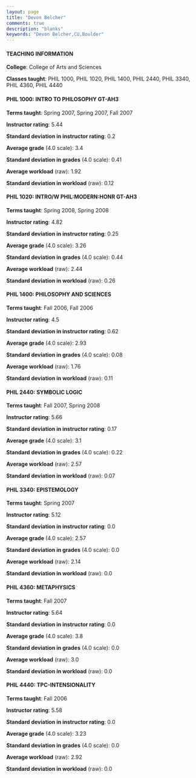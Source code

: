 ```yaml
---
layout: page
title: "Devon Belcher" 
comments: true
description: "blanks"
keywords: "Devon Belcher,CU,Boulder"
---
```

<head>
<script src="https://ajax.googleapis.com/ajax/libs/jquery/2.1.3/jquery.min.js"></script>
<script src="https://dl.dropboxusercontent.com/s/pc42nxpaw1ea4o9/highcharts.js?dl=0"></script>
<!-- <script src="../assets/js/highcharts.js"></script> -->
<style type="text/css">@font-face {
	font-family: "Bebas Neue";
	src: url(https://www.filehosting.org/file/details/544349/BebasNeue Regular.otf) format("opentype");
	}
	h1.Bebas { 
		font-family: "Bebas Neue", Verdana, Tahoma;
	}
</style>
</head>
	   
#### TEACHING INFORMATION

**College**: College of Arts and Sciences

**Classes taught**: PHIL 1000, PHIL 1020, PHIL 1400, PHIL 2440, PHIL 3340, PHIL 4360, PHIL 4440

#### PHIL 1000: INTRO TO PHILOSOPHY GT-AH3

**Terms taught**: Spring 2007, Spring 2007, Fall 2007

**Instructor rating**: 5.44

**Standard deviation in instructor rating**: 0.2

**Average grade** (4.0 scale): 3.4

**Standard deviation in grades** (4.0 scale): 0.41

**Average workload** (raw): 1.92

**Standard deviation in workload** (raw): 0.12

#### PHIL 1020: INTRO/W PHIL:MODERN:HONR GT-AH3

**Terms taught**: Spring 2008, Spring 2008

**Instructor rating**: 4.82

**Standard deviation in instructor rating**: 0.25

**Average grade** (4.0 scale): 3.26

**Standard deviation in grades** (4.0 scale): 0.44

**Average workload** (raw): 2.44

**Standard deviation in workload** (raw): 0.26

#### PHIL 1400: PHILOSOPHY AND SCIENCES

**Terms taught**: Fall 2006, Fall 2006

**Instructor rating**: 4.5

**Standard deviation in instructor rating**: 0.62

**Average grade** (4.0 scale): 2.93

**Standard deviation in grades** (4.0 scale): 0.08

**Average workload** (raw): 1.76

**Standard deviation in workload** (raw): 0.11

#### PHIL 2440: SYMBOLIC LOGIC

**Terms taught**: Fall 2007, Spring 2008

**Instructor rating**: 5.66

**Standard deviation in instructor rating**: 0.17

**Average grade** (4.0 scale): 3.1

**Standard deviation in grades** (4.0 scale): 0.22

**Average workload** (raw): 2.57

**Standard deviation in workload** (raw): 0.07

#### PHIL 3340: EPISTEMOLOGY

**Terms taught**: Spring 2007

**Instructor rating**: 5.12

**Standard deviation in instructor rating**: 0.0

**Average grade** (4.0 scale): 2.57

**Standard deviation in grades** (4.0 scale): 0.0

**Average workload** (raw): 2.14

**Standard deviation in workload** (raw): 0.0

#### PHIL 4360: METAPHYSICS

**Terms taught**: Fall 2007

**Instructor rating**: 5.64

**Standard deviation in instructor rating**: 0.0

**Average grade** (4.0 scale): 3.8

**Standard deviation in grades** (4.0 scale): 0.0

**Average workload** (raw): 3.0

**Standard deviation in workload** (raw): 0.0

#### PHIL 4440: TPC-INTENSIONALITY

**Terms taught**: Fall 2006

**Instructor rating**: 5.58

**Standard deviation in instructor rating**: 0.0

**Average grade** (4.0 scale): 3.23

**Standard deviation in grades** (4.0 scale): 0.0

**Average workload** (raw): 2.92

**Standard deviation in workload** (raw): 0.0

